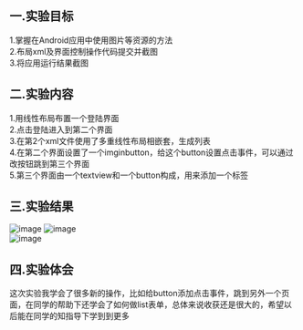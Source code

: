 ## 一.实验目标
  1.掌握在Android应用中使用图片等资源的方法  
  2.布局xml及界面控制操作代码提交并截图  
  3.将应用运行结果截图 
## 二.实验内容
  1.用线性布局布置一个登陆界面  
  2.点击登陆进入到第二个界面  
  3.在第2个xml文件使用了多重线性布局相嵌套，生成列表  
  4.在第二个界面设置了一个imginbutton，给这个button设置点击事件，可以通过改按钮跳到第三个界面  
  5.第三个界面由一个textview和一个button构成，用来添加一个标签
## 三.实验结果
 ![image](https://github.com/KalorF/android-labs-2018/blob/master/com1614080901132/img/img1.png) 
 ![image](https://github.com/KalorF/android-labs-2018/blob/master/com1614080901132/img/img2.png)  
 ![image](https://github.com/KalorF/android-labs-2018/blob/master/com1614080901132/img/img3.png) 
## 四.实验体会
这次实验我学会了很多新的操作，比如给button添加点击事件，跳到另外一个页面，在同学的帮助下还学会了如何做list表单，总体来说收获还是很大的，希望以后能在同学的知指导下学到到更多
